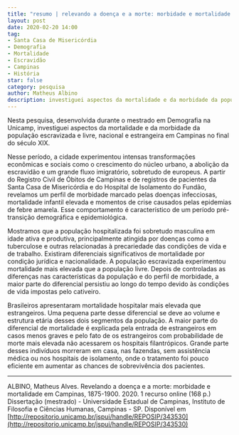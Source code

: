 ```yaml
---
title: "resumo | relevando a doença e a morte: morbidade e mortalidade em Campinas, 1875-1900"
layout: post
date: 2020-02-20 14:00
tag:
- Santa Casa de Misericórdia
- Demografia
- Mortalidade
- Escravidão
- Campinas
- História
star: false
category: pesquisa
author: Matheus Albino
description: investiguei aspectos da mortalidade e da morbidade da população escravizada e livre, nacional e estrangeira em Campinas no final do século XIX.
---
```


Nesta pesquisa, desenvolvida durante o mestrado em Demografia na Unicamp, investiguei aspectos da mortalidade e da morbidade da população escravizada e livre, nacional e estrangeira em Campinas no final do século XIX.

Nesse período, a cidade experimentou intensas transformações econômicas e sociais como o crescimento do núcleo urbano, a abolição da escravidão e um grande fluxo
imigratório, sobretudo de europeus. <span class="evidence">A partir do Registro Civil de Óbitos de Campinas e de registros de pacientes da Santa Casa de Misericórdia e do Hospital de Isolamento do Fundão, revelamos um perfil de morbidade marcado pelas doenças infecciosas, mortalidade infantil elevada e momentos de crise causados pelas epidemias de febre amarela</span>. Esse comportamento é característico de um período pré-transição demográfica e epidemiológica.

Mostramos que a população hospitalizada foi sobretudo masculina em idade ativa e produtiva, principalmente atingida por doenças como a tuberculose e outras relacionadas à precariedade das condições de vida e de trabalho. Existiram diferenciais significativos de mortalidade por condição jurídica e nacionalidade. <span class="evidence">A população escravizada experimentou mortalidade mais elevada que a população livre. Depois de controladas as diferenças nas características da população e do perfil de morbidade, a maior parte do diferencial persistiu ao longo do tempo devido às condições de vida impostas pelo cativeiro</span>.

Brasileiros apresentaram mortalidade hospitalar mais elevada que estrangeiros. Uma pequena parte desse diferencial se deve ao volume e estrutura etária desses dois segmentos da população. <span class="evidence">A maior parte do diferencial de mortalidade é explicada pela entrada de estrangeiros em casos menos graves e pelo fato de os estrangeiros com probabilidade de morte mais elevada não acessarem os hospitais filantrópicos</span>. Grande parte desses indivíduos morreram em casa, nas fazendas, sem assistência
médica ou nos hospitais de isolamento, onde o tratamento foi pouco eficiente em aumentar as chances de sobrevivência dos pacientes.

---

ALBINO, Matheus Alves. Revelando a doença e a morte: morbidade e mortalidade em Campinas, 1875-1900. 2020. 1 recurso online (168 p.) Dissertação (mestrado) - Universidade Estadual de Campinas, Instituto de Filosofia e Ciências Humanas, Campinas - SP. Disponível em [http://repositorio.unicamp.br/jspui/handle/REPOSIP/343530](http://repositorio.unicamp.br/jspui/handle/REPOSIP/343530)
